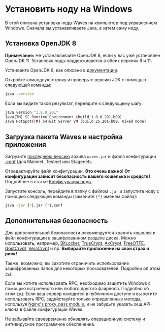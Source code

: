 # Установить ноду на Windows

В этой описана установка ноды Waves на компьютер под управлением Windows.
Сначала вы устанавливаете Java, а затем саму ноду.

## Установка OpenJDK 8

**Примечание:** Не устанавливайте OpenJDK 8, если у вас уже установлен OpenJDK 11. Установка ноды поддерживается в обеих версиях 8 и 11.

Установите OpenJDK 8, как описано в [документации](https://access.redhat.com/documentation/en-us/openjdk/8/html/installing_and_using_openjdk_8_for_windows/openjdk8-windows-installation-options).

Откройте командную строку и проверьте версию JDK с помощью следующей команды:

```bash
java -version
```

Если вы видите такой результат, перейдите к следующему шагу:

```bash
java version "1.8.0_201"
Java(TM) SE Runtime Environment (build 1.8.0_201-b09)
Java HotSpot(TM) 64-Bit Server VM (build 25.201-b09, mixed mode)
```

## Загрузка пакета Waves и настройка приложения

Загрузите [последнюю версию](https://github.com/wavesplatform/Waves/releases) архива `waves.jar` и файла конфигурации [.conf](https://github.com/wavesplatform/Waves/tree/master/node) (для Mainnet, Testnet или Stagenet).

Отредактируйте файл конфигурации. **Это очень важно! От конфигурации зависит безопасность вашего кошелька и средств!** Подробнее в статье [Конфигурация ноды](/ru/waves-node/node-configuration).

Запустите консоль, перейдите в папку с файлом `.jar` и запустите ноду с помощью следующей команды (замените `{*}` именем файла):

```bash
java -jar {*}.jar {*}.conf
```

## Дополнительная безопасность

Для дополнительной безопасности рекомендуется хранить кошелек и файл конфигурации в зашифрованном разделе диска. Можно использовать, например, [BitLocker](https://docs.microsoft.com/ru-ru/windows/security/information-protection/bitlocker/bitlocker-overview), [TrueCrypt](http://truecrypt.sourceforge.net/), [AxCrypt](https://www.axcrypt.net/), [FreeOTFE](https://sourceforge.net/projects/freeotfe.mirror/), [GostCrypt](https://www.gostcrypt.org/), [VeraCrypt](https://www.veracrypt.fr/) и пр. **Выбирайте приложение на свой страх и риск!**

Также, возможно, вы захотите ограничить использование зашифрованных папок для некоторых пользователей. Подробно об этом [тут](https://technet.microsoft.com/en-us/library/cc754344%28v=ws.11%29.aspx).

Если вы хотите использовать RPC, необходимо защитить Windows с помощью встроенного или любого другого файрвола. Подробно об этом [тут](https://www.howtogeek.com/112564/how-to-create-advanced-firewall-rules-in-the-windows-firewall/). Если ваш сервер находится в публичном доступе и вы хотите использовать RPC, задействуйте только определенные методы, используя [Nginx's proxy\_pass module](http://nginx.org/ru/docs/http/ngx_http_proxy_module.html), и не забудьте указать хеш API-ключа в файле конфигурации Waves.

Не забывайте своевременно обновлять операционную систему и антивирусное программное обеспечение.
